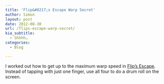 ```yaml
---
title: 'Flip&#8217;s Escape Warp Secret'
author: Simon
layout: post
date: 2012-08-30
url: /flips-escape-warp-secret/
kia_subtitle:
  - Shhhh…
categories:
  - Blog

---
```

I worked out how to get up to the maximum warp speed in [Flip&#8217;s Escape][1]. Instead of tapping with just one finger, use all four to do a drum roll on the screen.

 [1]: http://itunes.apple.com/us/app/flips-escape/id546109449?mt=8